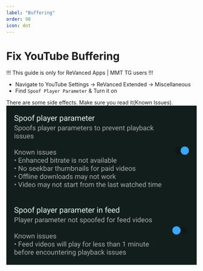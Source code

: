 ```yaml
---
label: "Buffering"
order: 98
icon: dot
---
```


# Fix YouTube Buffering

!!!
This guide is only for ReVanced Apps | MMT TG users
!!!

- Navigate to YouTube Settings -> ReVanced Extended -> Miscellaneous
- Find `Spoof Player Parameter` & Turn it on

There are some side effects. Make sure you read it(Known Issues).
![](../assets/screenshots/buffering.jpg)